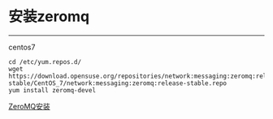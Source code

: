 # 安装zeromq

---

centos7

```
cd /etc/yum.repos.d/
wget https://download.opensuse.org/repositories/network:messaging:zeromq:release-stable/CentOS_7/network:messaging:zeromq:release-stable.repo
yum install zeromq-devel
```

[ZeroMQ安装](https://software.opensuse.org/download.html?project=network%3Amessaging%3Azeromq%3Arelease-stable&package=zeromq-devel)